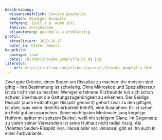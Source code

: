 ```yaml
---
beschreibung:
  wissenschaftlich: Inocybe geophylla
  deutsch: Seidiger Risspilz
  referenz: (Bull.) B. Kumm 1871
  familie: Inocybaceae
  erlaeuterung: geophylla = erdblättrig
profil:
  aktualisiert: 2020-10-17
  autor_in: Dieter Gewalt
hauptbild:
  anzeige: true
  datei: /bilder/inocybe_geophylla_01_dg.jpg
literatur:
  - url: http://tintling.com/pilzbuch/arten/i/Inocybe_geophylla.html
---
```

Zwei gute Gründe, einen Bogen um Risspilze zu machen: die meisten sind giftig - ihre Bestimmung ist schwierig. Ohne Mikroskop und Spezialliteratur ist da nicht viel zu machen. Weniger erfahrene Pilzfreunde tun sich schon schwer, überhaupt die Gattungszugehörigkeit zu erkennen. Der Seidige Risspilz (auch Erdblättriger Risspilz genannt) gehört zwar zu den giftigen, ist aber, was seine Identifizierbarkeit betrifft, eine Ausnahme. Er ist schon im Feld gut anzusprechen. Seine wichtigsten Merkmale: jung kegelige Hutform, später mit spitzem Buckel, weiß mit seidigem Glanz. Im Gegensatz zu vielen seiner Verwandten ist seine Huthaut nicht radial rissig. Als Violetten Seiden-Risspilz (var. lilacea oder var. violacea) gibt es ihn auch in einer Farbvariante.